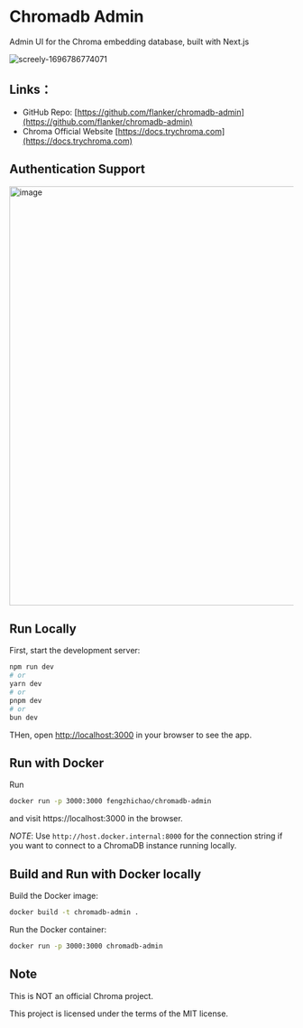 # Chromadb Admin

Admin UI for the Chroma embedding database, built with Next.js

![screely-1696786774071](https://github.com/flanker/chromadb-admin/assets/109811/6d4369d4-d10c-49f7-8342-89849f271dbe)

## Links：

- GitHub Repo: [https://github.com/flanker/chromadb-admin](https://github.com/flanker/chromadb-admin)
- Chroma Official Website [https://docs.trychroma.com](https://docs.trychroma.com)

## Authentication Support

<img width="743" alt="image" src="https://github.com/flanker/chromadb-admin/assets/109811/c15cab9a-db80-4e2f-b732-a3bd5ef557da">

## Run Locally

First, start the development server:

```bash
npm run dev
# or
yarn dev
# or
pnpm dev
# or
bun dev
```

THen, open [http://localhost:3000](http://localhost:3000) in your browser to see the app.

## Run with Docker

Run

```bash
docker run -p 3000:3000 fengzhichao/chromadb-admin
```

and visit https://localhost:3000⁠ in the browser.

_NOTE_: Use `http://host.docker.internal:8000` for the connection string if you want to connect to a ChromaDB instance running locally.

## Build and Run with Docker locally

Build the Docker image:

```bash
docker build -t chromadb-admin .
```

Run the Docker container:

```bash
docker run -p 3000:3000 chromadb-admin
```

## Note

This is NOT an official Chroma project.

This project is licensed under the terms of the MIT license.
